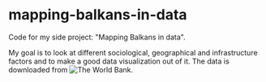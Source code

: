 # mapping-balkans-in-data
Code for my side project: "Mapping Balkans in data". 

My goal is to look at different sociological, geographical and infrastructure factors and to make a good data visualization out of it. The data is downloaded from ![The World Bank][1]. 

[1]: http://www.worldbank.org/
